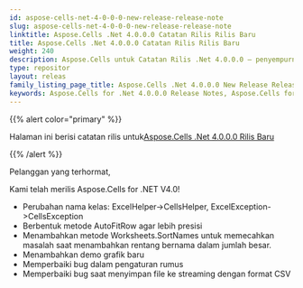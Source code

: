 ```yaml
---
id: aspose-cells-net-4-0-0-0-new-release-release-note
slug: aspose-cells-net-4-0-0-0-new-release-release-note
linktitle: Aspose.Cells .Net 4.0.0.0 Catatan Rilis Rilis Baru
title: Aspose.Cells .Net 4.0.0.0 Catatan Rilis Rilis Baru
weight: 240
description: Aspose.Cells untuk Catatan Rilis .Net 4.0.0.0 – penyempurnaan terbaru, fitur baru, dan perbaikan
type: repositor
layout: releas
family_listing_page_title: Aspose.Cells .Net 4.0.0.0 New Release Release Note
keywords: Aspose.Cells for .Net 4.0.0.0 Release Notes, Aspose.Cells for .Net 4.0.0.0 updates and fixe
---
```

{{% alert color="primary" %}} 

 Halaman ini berisi catatan rilis untuk[Aspose.Cells .Net 4.0.0.0 Rilis Baru](https://releases.aspose.com/cells/net/new-releases/aspose.cells-.net-4.0.0.0-new-release/)

{{% /alert %}} 

 Pelanggan yang terhormat,

 Kami telah merilis Aspose.Cells for .NET V4.0!

- Perubahan nama kelas: ExcelHelper->CellsHelper, ExcelException->CellsException
- Berbentuk metode AutoFitRow agar lebih presisi
- Menambahkan metode Worksheets.SortNames untuk memecahkan masalah saat menambahkan rentang bernama dalam jumlah besar.
- Menambahkan demo grafik baru
- Memperbaiki bug dalam pengaturan rumus
- Memperbaiki bug saat menyimpan file ke streaming dengan format CSV

